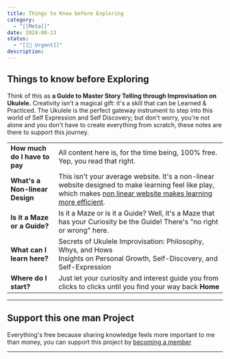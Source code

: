 ```yaml
---
title: Things to Know before Exploring
category:
  - "[[Meta]]"
date: 2024-08-13
status:
  - "[[🚧 Urgent]]"
description:
---
```

## Things to know before Exploring

Think of this as **a Guide to Master Story Telling through Improvisation on Ukulele.** Creativity isn't a magical gift: it's a skill that can be Learned & Practiced. The Ukulele is the perfect gateway instrument to step into this world of Self Expression and Self Discovery; but don't worry, you're not alone and you don't have to create everything from scratch, these notes are there to support this journey.

|                                |                                                                                                                                                                                            |
| ------------------------------ | ------------------------------------------------------------------------------------------------------------------------------------------------------------------------------------------ |
| **How much do I have to pay**  | All content here is, for the time being, 100% free. Yep, you read that right.                                                                                                              |
| **What's a Non-linear Design** | This isn't your average website. It's a non-linear website designed to make learning feel like play, which makes [non linear website makes learning more efficient](/notes/nonlinear).<br> |
| **Is it a Maze or a Guide?**   | Is it a Maze or is it a Guide? Well, it's a Maze that has your Curiosity be the Guide! There's "no right or wrong" here.                                                                   |
| **What can I learn here?**     | Secrets of Ukulele Improvisation: Philosophy, Whys, and Hows<br>Insights on Personal Growth, Self-Discovery, and Self-Expression                                                           |
| **Where do I start?**          | Just let your curiosity and interest guide you from clicks to clicks until you find your way back **Home**                                                                                 |

---
## Support this one man Project
Everything's free because sharing knowledge feels more important to me than money, you can support this project by [becoming a member](/notes/patreon)  

- - -


